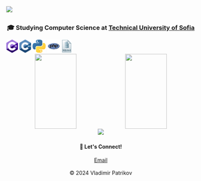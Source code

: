 <h1>
  <a href="https://git.io/typing-svg">
    <img src="https://readme-typing-svg.herokuapp.com?font=Fira+Code&size=30&pause=1000&color=70A5FD&width=650&lines=Hello%2C+I'm+Vladimir+Patrikov!;Aspiring+Software+Developer;Tech+Enthusiast+%26+Content+Creator">
  </a>
</h1>

<h3 align="center">🎓 Studying Computer Science at <a href="https://www.tu-sofia.bg">Technical University of Sofia</a></h3>

<div>
  <img style="display: inline-block;" height="35" src="./svg/c-sharp.svg" alt="C#">
  <img style="display: inline-block;" height="35" src="./svg/c-plusplus.svg" alt="C++">
  <img style="display: inline-block;" height="35" src="./svg/python.svg" alt="Python">
  <img style="display: inline-block;" height="35" src="./svg/php.svg" alt ="PHP">
  <img style="display: inline-block;" height="35" src="./svg/sqlite.svg" alt="SQLite">
</div>

<div align="center">
  <img height=200 align="center" src="https://github-readme-stats.vercel.app/api?username=vpatrikov&theme=tokyonight&&hide_border=true" width=47% />
  <img height=200 align="center" src="https://github-readme-stats.vercel.app/api/top-langs?username=vpatrikov&layout=compact&langs_count=8&card_width=320&theme=tokyonight&&hide_border=true" width=47%/>
</div>

<div align="center">
  <img src="https://streak-stats.demolab.com/?user=DenverCoder1&theme=tokyonight&hide_border=true&border_radius=5"/ width=45%>
</div>

<div align="center">
  <h4>🔗 Let's Connect!</h4>
  <a href="mailto:vladimir.n.patrikov@gmail.com">Email</a>
</div>
<br>
<div align="center">
  <footer>
    © 2024 Vladimir Patrikov
  </footer>
</div>

